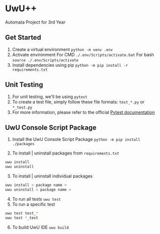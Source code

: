# UwU++

Automata Project for 3rd Year

## Get Started

1. Create a virtual environment `python -m venv .env`
2. Activate environment For CMD `./.env/Scripts/activate.bat` For bash `source ./.env/Scripts/activate`
3. Install dependencies using pip `python -m pip install -r requirements.txt`

## Unit Testing

1. For unit testing, we'll be using `pytest`
2. To create a test file, simply follow these file formats: `test_*.py` or `*_test.py`
3. For more information, please refer to the official [Pytest documentation](https://docs.pytest.org/en/7.1.x/getting-started.html#)

## UwU Console Script Package

1. Install the UwU Console Script Package `python -m pip install ./packages`

2. To install | uninstall packages from `requirements.txt`

```bash
uwu install
uwu uninstall
```

3. To install | uninstall individual packages

```bash
uwu install < package name >
uwu uninstall < package name >
```

4. To run all tests `uwu test`
5. To run a specific test

```bash
uwu test test_*
uwu test *_test
```

6. To build UwU IDE `uwu build`
